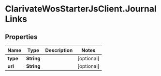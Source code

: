 # ClarivateWosStarterJsClient.JournalLinks

## Properties

Name | Type | Description | Notes
------------ | ------------- | ------------- | -------------
**type** | **String** |  | [optional] 
**url** | **String** |  | [optional] 


